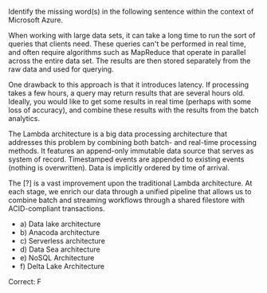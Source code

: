 Identify the missing word(s) in the following sentence within the context of Microsoft Azure.

When working with large data sets, it can take a long time to run the sort of queries that clients need. These queries can't be performed in real time, and often require algorithms such as MapReduce that operate in parallel across the entire data set. The results are then stored separately from the raw data and used for querying.

One drawback to this approach is that it introduces latency. If processing takes a few hours, a query may return results that are several hours old. Ideally, you would like to get some results in real time (perhaps with some loss of accuracy), and combine these results with the results from the batch analytics.

The Lambda architecture is a big data processing architecture that addresses this problem by combining both batch- and real-time processing methods. It features an append-only immutable data source that serves as system of record. Timestamped events are appended to existing events (nothing is overwritten). Data is implicitly ordered by time of arrival.

The [?] is a vast improvement upon the traditional Lambda architecture. At each stage, we enrich our data through a unified pipeline that allows us to combine batch and streaming workflows through a shared filestore with ACID-compliant transactions.

- a) Data lake architecture
- b) Anacoda architecture
- c) Serverless architecture
- d) Data Sea architecture
- e) NoSQL Architecture
- f) Delta Lake Architecture

Correct: F